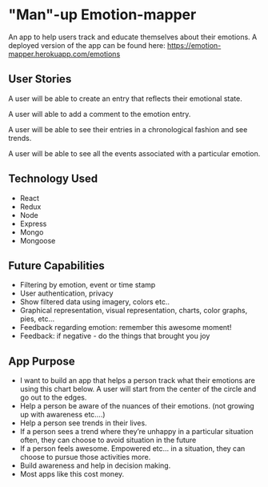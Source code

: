 # "Man"-up Emotion-mapper

An app to help users track and educate themselves about their emotions.
A deployed version of the app can be found here: https://emotion-mapper.herokuapp.com/emotions

## User Stories
A user will be able to create an entry that reflects their emotional state.

A user will able to add a comment to the emotion entry.

A user will be able to see their entries in a chronological fashion and see trends.

A user will be able to see all the events associated with a particular emotion.

## Technology Used

- React
- Redux
- Node
- Express
- Mongo
- Mongoose

## Future Capabilities

- Filtering by emotion, event or time stamp
- User authentication, privacy
- Show filtered data using imagery, colors etc..
- Graphical representation, visual representation, charts, color graphs, pies, etc…
- Feedback regarding emotion: remember this awesome moment! 
- Feedback: if negative - do the things that brought you joy

## App Purpose

- I want to build an app that helps a person track what their emotions are using this chart below. A user will start from the center of the circle and go out to the edges. 
- Help a person be aware of the nuances of their emotions. (not growing up with awareness etc….)
- Help a person see trends in their lives. 
- If a person sees a trend where they’re unhappy in a particular situation often, they can choose to avoid situation in the future
- If a person feels awesome. Empowered etc… in  a situation, they can choose to pursue those activities more. 
- Build awareness and help in decision making. 
- Most apps like this cost money. 
